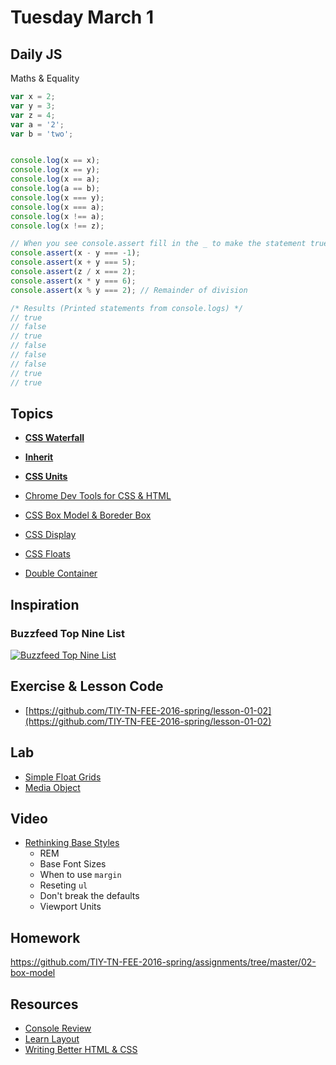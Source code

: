 # Tuesday March 1


## Daily JS

Maths & Equality

```js
var x = 2;
var y = 3;
var z = 4;
var a = '2';
var b = 'two';


console.log(x == x);
console.log(x == y);
console.log(x == a);
console.log(a == b);
console.log(x === y);
console.log(x === a);
console.log(x !== a);
console.log(x !== z);

// When you see console.assert fill in the _ to make the statement true
console.assert(x - y === -1);
console.assert(x + y === 5);
console.assert(z / x === 2);
console.assert(x * y === 6);
console.assert(x % y === 2); // Remainder of division

/* Results (Printed statements from console.logs) */
// true
// false
// true
// false
// false
// false
// true
// true
```

## Topics

* **[CSS Waterfall](css-waterfall.html)**
* **[Inherit](inherit.html)**
* **[CSS Units](units.html)**
* [Chrome Dev Tools for CSS & HTML](dev-tools.html)
* [CSS Box Model & Boreder Box](box-model.html)


* [CSS Display](display.html)
* [CSS Floats](float.html)
* [Double Container](double-container.html)

## Inspiration

### Buzzfeed Top Nine List

[![Buzzfeed Top Nine List](./buzzfeed.png)](./buzzfeed.png)

## Exercise & Lesson Code

- [https://github.com/TIY-TN-FEE-2016-spring/lesson-01-02](https://github.com/TIY-TN-FEE-2016-spring/lesson-01-02)

## Lab

- [Simple Float Grids](float-grids.html)
- [Media Object](media-object.html)


## Video

* [Rethinking Base Styles](https://youtu.be/EjiTIIs_3N4)
  - REM
  - Base Font Sizes
  - When to use `margin`
  - Reseting `ul`
  - Don't break the defaults
  - Viewport Units

## Homework

https://github.com/TIY-TN-FEE-2016-spring/assignments/tree/master/02-box-model

## Resources

* [Console Review](http://samkap.github.io/command-line-starter-kit)
* [Learn Layout](http://learnlayout.com/)
* [Writing Better HTML & CSS](http://learn.shayhowe.com/html-css/writing-your-best-code/)
